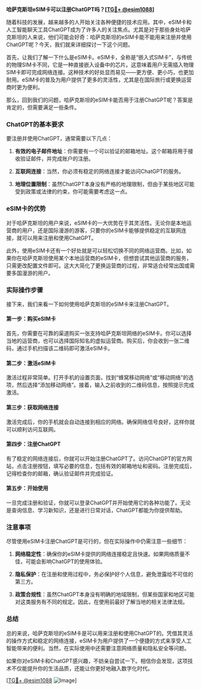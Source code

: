 **哈萨克斯坦eSIM卡可以注册ChatGPT吗？[[TG💪+ @esim1088](https://t.me/s/esim1088)]**

随着科技的发展，越来越多的人开始关注各种便捷的技术应用。其中，eSIM卡和人工智能聊天工具ChatGPT成为了许多人的关注焦点。尤其是对于那些身处哈萨克斯坦的人来说，他们可能会好奇：哈萨克斯坦的eSIM卡能不能用来注册并使用ChatGPT呢？今天，我们就来详细探讨一下这个问题。

首先，让我们了解一下什么是eSIM卡。eSIM卡，全称是“嵌入式SIM卡”，与传统的物理SIM卡不同，它是一种直接嵌入设备中的芯片。这意味着用户无需插入物理SIM卡即可完成网络连接。这种技术的好处显而易见——更方便、更小巧，也更加耐用。eSIM卡的普及为用户提供了更多的灵活性，尤其是在国际旅行或更换运营商时更为便利。

那么，回到我们的问题，哈萨克斯坦的eSIM卡能否用于注册ChatGPT呢？答案是肯定的，但需要满足一些条件。

### ChatGPT的基本要求

要注册并使用ChatGPT，通常需要以下几点：

1. **有效的电子邮件地址**：你需要有一个可以验证的邮箱地址。这个邮箱将用于接收验证邮件，并完成账户的注册。
   
2. **互联网连接**：当然，你必须有稳定的网络连接才能访问ChatGPT的服务。

3. **地理位置限制**：虽然ChatGPT本身没有严格的地理限制，但由于某些地区可能受到政策或法律的约束，你可能需要考虑这一点。

### eSIM卡的优势

对于哈萨克斯坦的用户来说，eSIM卡的一大优势在于其灵活性。无论你是本地运营商的用户，还是国际漫游的游客，只要你的eSIM卡能够提供稳定的互联网连接，就可以用来注册和使用ChatGPT。

此外，使用eSIM卡还有一个好处就是可以轻松切换不同的网络运营商。比如，如果你在哈萨克斯坦使用某个本地运营商的eSIM卡，但想尝试其他运营商的服务，只需更改配置文件即可。这大大简化了更换运营商的过程，非常适合经常出国或需要多国漫游的用户。

### 实际操作步骤

接下来，我们来看一下如何使用哈萨克斯坦的eSIM卡来注册ChatGPT。

#### 第一步：购买eSIM卡

首先，你需要在可靠的渠道购买一张支持哈萨克斯坦网络的eSIM卡。你可以选择当地的运营商，也可以选择国际知名的虚拟运营商。购买后，你会收到一张二维码，通过手机扫描该二维码即可激活eSIM卡。

#### 第二步：激活eSIM卡

激活过程非常简单。打开手机的设置页面，找到“蜂窝移动网络”或“移动网络”的选项，然后选择“添加移动网络”。接着，输入之前收到的二维码信息，按照提示完成激活。

#### 第三步：获取网络连接

激活完成后，你的手机就会自动连接到相应的网络。确保网络信号良好，这样你就可以顺利访问互联网。

#### 第四步：注册ChatGPT

有了稳定的网络连接后，你就可以开始注册ChatGPT了。访问ChatGPT的官方网站，点击注册按钮，填写必要的信息，包括有效的邮箱地址和密码。注册完成后，记得检查你的邮箱，确认验证邮件并完成验证。

#### 第五步：开始使用

一旦完成注册和验证，你就可以登录ChatGPT并开始使用它的各种功能了。无论是查询信息、学习新知识，还是进行日常对话，ChatGPT都能为你提供帮助。

### 注意事项

尽管使用eSIM卡注册ChatGPT是可行的，但在实际操作中仍需注意一些细节：

1. **网络稳定性**：确保你的eSIM卡提供的网络连接稳定且快速。如果网络质量不佳，可能会影响ChatGPT的使用体验。

2. **隐私保护**：在注册和使用过程中，务必保护好个人信息，避免泄露给不可信的第三方。

3. **政策合规性**：虽然ChatGPT本身没有明确的地域限制，但某些国家和地区可能对这类服务有不同的规定。因此，在使用前最好了解当地的相关法律法规。

### 总结

总的来说，哈萨克斯坦的eSIM卡是可以用来注册和使用ChatGPT的。凭借其灵活的操作方式和稳定的网络连接，eSIM卡为用户提供了一个便捷的方式来享受人工智能带来的便利。当然，在实际使用中还需要注意网络质量和隐私安全等问题。

如果你对eSIM卡和ChatGPT感兴趣，不妨亲自尝试一下。相信你会发现，这项技术不仅能提升你的生活品质，还能让你更好地融入数字化时代。

[[TG💪+ @esim1088](https://t.me/s/esim1088) ![Image](https://i.postimg.cc/4NQfJmqS/Snipaste-2025-05-13-00-14-12.png)]